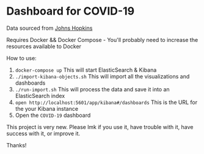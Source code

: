 # Dashboard for COVID-19

Data sourced from [Johns Hopkins](https://github.com/CSSEGISandData/COVID-19)

Requires Docker && Docker Compose - You'll probably need to increase the resources available to Docker

How to use:

1. `docker-compose up`
This will start ElasticSearch & Kibana
1. `./import-kibana-objects.sh`
This will import all the visualizations and dashboards
1. `./run-import.sh`
This will process the data and save it into an ElasticSearch index
1. `open http://localhost:5601/app/kibana#/dashboards`
This is the URL for the your Kibana instance
1. Open the `COVID-19` dashboard

This project is very new. Please lmk if you use it, have trouble with it, have success with it, or improve it.

Thanks!
